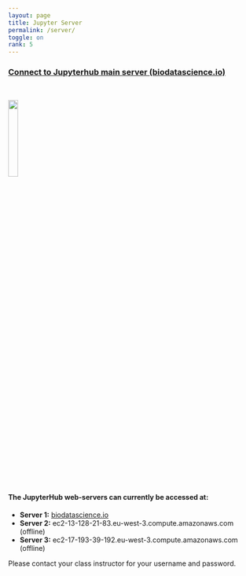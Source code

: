 ```yaml
---
layout: page
title: Jupyter Server
permalink: /server/
toggle: on
rank: 5
---
```


<h3> <a href="https://www.biodatascience.io">Connect to Jupyterhub main server (biodatascience.io)</a> </h3>
<br>

<p><a   href="https://www.biodatascience.io"> <img class="float-center" width="20%"  src="{{ 'JH.png' | prepend: site.images_dir | prepend: site.baseurl }}"  /></a></p>



#### The JupyterHub web-servers can currently be accessed at:
  - **Server 1:** <a href="https://www.biodatascience.io"> biodatascience.io</a>
  - **Server 2:** ec2-13-128-21-83.eu-west-3.compute.amazonaws.com (offline)
  - **Server 3:** ec2-17-193-39-192.eu-west-3.compute.amazonaws.com (offline)

Please contact your class instructor for your username and password. 
